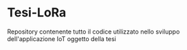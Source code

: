 # Tesi-LoRa
Repository contenente tutto il codice utilizzato nello sviluppo dell'applicazione IoT oggetto della tesi
